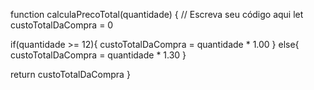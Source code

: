 function calculaPrecoTotal(quantidade) {
  // Escreva seu código aqui
  let custoTotalDaCompra = 0
  
  if(quantidade >= 12){
    custoTotalDaCompra = quantidade * 1.00
  } else{
    custoTotalDaCompra = quantidade * 1.30
  }
  
  return custoTotalDaCompra
}